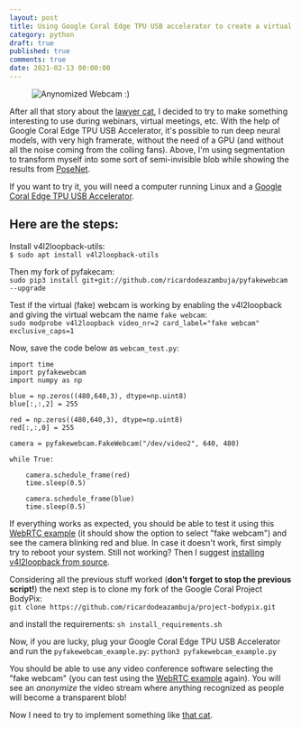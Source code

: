 ```yaml
---
layout: post
title: Using Google Coral Edge TPU USB accelerator to create a virtual (fake) webcam
category: python
draft: true
published: true
comments: true
date: 2021-02-13 00:00:00
---
```


<figure>
  <img src="{{ site.url }}/public/images/fakewebcam_coral_edgetpu.png?style=centerme" alt="Anynomized Webcam :)">
</figure>

After all that story about the [lawyer cat](https://www.youtube.com/watch?v=qcnnI6HD6DU), I decided to try to make something interesting to use during webinars, virtual meetings, etc. With the help of Google Coral Edge TPU USB Accelerator, it's possible to run deep neural models, with very high framerate, without the need of a GPU (and without all the noise coming from the colling fans). Above, I'm using segmentation to transform myself into some sort of semi-invisible blob while showing the results from [PoseNet](https://www.tensorflow.org/lite/models/pose_estimation/overview).

If you want to try it, you will need a computer running Linux and a [Google Coral Edge TPU USB Accelerator](https://coral.ai/products/accelerator). 

<!--more-->

## Here are the steps:
Install v4l2loopback-utils:  
```$ sudo apt install v4l2loopback-utils```

Then my fork of pyfakecam:  
```sudo pip3 install git+git://github.com/ricardodeazambuja/pyfakewebcam --upgrade```

Test if the virtual (fake) webcam is working by enabling the v4l2loopback and giving the virtual webcam the name `fake webcam`:  
```sudo modprobe v4l2loopback video_nr=2 card_label="fake webcam" exclusive_caps=1```

Now, save the code below as `webcam_test.py`:  
```
import time
import pyfakewebcam
import numpy as np

blue = np.zeros((480,640,3), dtype=np.uint8)
blue[:,:,2] = 255

red = np.zeros((480,640,3), dtype=np.uint8)
red[:,:,0] = 255

camera = pyfakewebcam.FakeWebcam("/dev/video2", 640, 480)

while True:

    camera.schedule_frame(red)
    time.sleep(0.5)

    camera.schedule_frame(blue)
    time.sleep(0.5)
```
If everything works as expected, you should be able to test it using this [WebRTC example](https://webrtc.github.io/samples/src/content/devices/input-output/) (it should show the option to select "fake webcam") and see the camera blinking red and blue. In case it doesn't work, first simply try to reboot your system. Still not working? Then I suggest [installing v4l2loopback from source](https://github.com/umlaeute/v4l2loopback).

Considering all the previous stuff worked (**don't forget to stop the previous script!**) the next step is to clone my fork of the Google Coral Project BodyPix:  
```git clone https://github.com/ricardodeazambuja/project-bodypix.git```

and install the requirements:
```sh install_requirements.sh```

Now, if you are lucky, plug your Google Coral Edge TPU USB Accelerator and run the `pyfakewebcam_example.py`:
```python3 pyfakewebcam_example.py```

You should be able to use any video conference software selecting the "fake webcam" (you can test using the [WebRTC example](https://webrtc.github.io/samples/src/content/devices/input-output/) again). You will see an *anonymize* the video stream where anything recognized as people will become a transparent blob!

Now I need to try to implement something like [that cat](https://www.youtube.com/watch?v=qcnnI6HD6DU).



